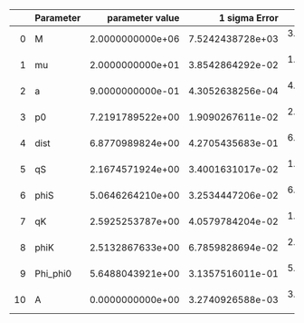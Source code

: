 |    | Parameter   |   parameter value |    1 sigma Error |   Relative Error |              SNR |
|---:|:------------|------------------:|-----------------:|-----------------:|-----------------:|
|  0 | M           |  2.0000000000e+06 | 7.5242438728e+03 | 3.7621219364e-03 | 1.7445368517e+01 |
|  1 | mu          |  2.0000000000e+01 | 3.8542864292e-02 | 1.9271432146e-03 | 1.7445368517e+01 |
|  2 | a           |  9.0000000000e-01 | 4.3052638256e-04 | 4.7836264729e-04 | 1.7445368517e+01 |
|  3 | p0          |  7.2191789522e+00 | 1.9090267611e-02 | 2.6443821019e-03 | 1.7445368517e+01 |
|  4 | dist        |  6.8770989824e+00 | 4.2705435683e-01 | 6.2098038420e-02 | 1.7445368517e+01 |
|  5 | qS          |  2.1674571924e+00 | 3.4001631017e-02 | 1.5687336819e-02 | 1.7445368517e+01 |
|  6 | phiS        |  5.0646264210e+00 | 3.2534447206e-02 | 6.4238592348e-03 | 1.7445368517e+01 |
|  7 | qK          |  2.5925253787e+00 | 4.0579784204e-02 | 1.5652608278e-02 | 1.7445368517e+01 |
|  8 | phiK        |  2.5132867633e+00 | 6.7859828694e-02 | 2.7000432137e-02 | 1.7445368517e+01 |
|  9 | Phi_phi0    |  5.6488043921e+00 | 3.1357516011e-01 | 5.5511775296e-02 | 1.7445368517e+01 |
| 10 | A           |  0.0000000000e+00 | 3.2740926588e-03 | 3.2740926588e-03 | 1.7445368517e+01 |